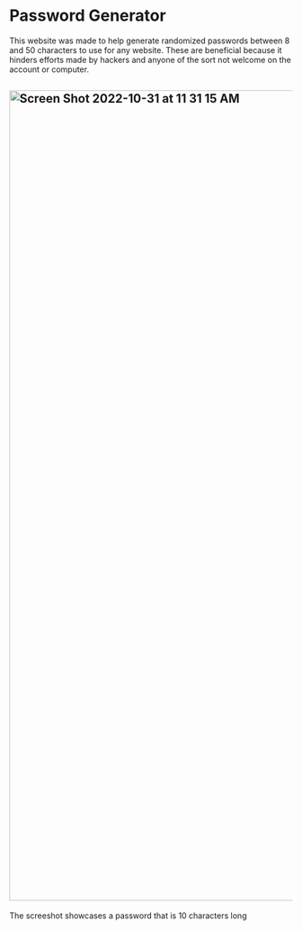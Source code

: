 # Password Generator
This website was made to help generate randomized passwords between 8 and 50 characters to use for any website. These are beneficial because it hinders efforts made by hackers and anyone of the sort not welcome on the account or computer.
## <img width="1440" alt="Screen Shot 2022-10-31 at 11 31 15 AM" src="https://user-images.githubusercontent.com/113070891/199047020-6b602962-bd75-4fda-b6d9-3db70f8d4c1a.png">
The screeshot showcases a password that is 10 characters long
